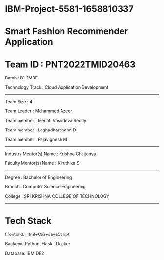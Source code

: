 # IBM-Project-5581-1658810337

# Smart Fashion Recommender Application

# Team ID : PNT2022TMID20463

Batch : B1-1M3E	

Technology Track : Cloud Application Development

______________________________________________________

Team Size : 4

Team Leader : Mohammed Azeer

Team member : Menati Vasudeva Reddy

Team member : Loghadharshann D

Team member : Rajavignesh M

______________________________________________________

Industry Mentor(s) Name : Krishna Chaitanya

Faculty Mentor(s) Name : Kiruthika.S

______________________________________________________

Degree : Bachelor of Engineering

Branch : Computer Science Engineering

College : SRI KRISHNA COLLEGE OF TECHNOLOGY

______________________________________________________

# Tech Stack

Frontend: Html+Css+JavaScript

Backend: Python, Flask , Docker

Database: IBM DB2

